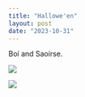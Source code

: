 ```yaml
---
title: "Hallowe'en"
layout: post
date: "2023-10-31"
---
```


Boí and Saoirse.

![](/assets/images/2023/20231031_180051-1024x461.jpg)

![](/assets/images/2023/20231031_1759447554154296338690908-461x1024.jpg)

